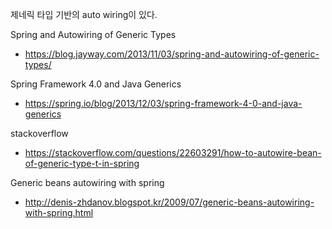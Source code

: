 제네릭 타입 기반의 auto wiring이 있다.

Spring and Autowiring of Generic Types
 - https://blog.jayway.com/2013/11/03/spring-and-autowiring-of-generic-types/

Spring Framework 4.0 and Java Generics
 - https://spring.io/blog/2013/12/03/spring-framework-4-0-and-java-generics

stackoverflow
 - https://stackoverflow.com/questions/22603291/how-to-autowire-bean-of-generic-type-t-in-spring

Generic beans autowiring with spring
 - http://denis-zhdanov.blogspot.kr/2009/07/generic-beans-autowiring-with-spring.html
